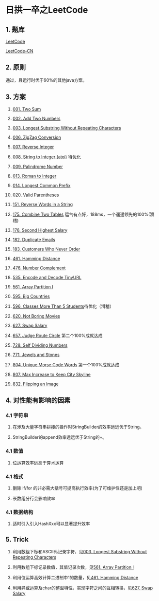 # 日拱一卒之LeetCode

## 1. 题库
[LeetCode](https://leetcode.com/problemset/all/)

[LeetCode-CN](https://leetcode-cn.com/problemset/all/)

## 2. 原则
通过，且运行时优于90%的其他java方案。

## 3. 方案

1. [001. Two Sum](src/me/rainking/TwoSum.java)

1. [002. Add Two Numbers](src/me/rainking/AddTwoNumbers.java)

1. [003. Longest Substring Without Repeating Characters](src/me/rainking/LongestSubstringWithoutRepeatingCharacters.java)

1. [006. ZigZag Conversion](src/me/rainking/ZigZagConversion.java)

1. [007. Reverse Integer](src/me/rainking/ReverseInteger.java)

1. [008. String to Integer (atoi)](src/me/rainking/StringToInteger.java) 待优化

1. [009. Palindrome Number](src/me/rainking/PalindromeNumber.java)

1. [013. Roman to Integer](src/me/rainking/RomanToInteger.java)

1. [014. Longest Common Prefix](src/me/rainking/LongestCommonPrefix.java)

1. [020. Valid Parentheses](src/me/rainking/ValidParentheses.java)

1. [151. Reverse Words in a String](src/me/rainking/ReverseInteger.java)

1. [175. Combine Two Tables](src/me/rainking/CombineTwoTables.sql) 运气有点好，188ms，一个遥遥领先的100%(滑稽)

1. [176. Second Highest Salary](src/me/rainking/SecondHighestSalary.sql) 

1. [182. Duplicate Emails](src/me/rainking/DuplicateEmails.sql) 

1. [183. Customers Who Never Order](src/me/rainking/CustomersWhoNeverOrder.sql) 

1. [461. Hamming Distance](src/me/rainking/HammingDistance.java)

1. [476. Number Complement](src/me/rainking/NumberComplement.java)

1. [535. Encode and Decode TinyURL](src/me/rainking/EncodeAndDecodeTinyURL.java)

1. [561. Array Partition I](src/me/rainking/ArrayPartitionI.java)

1. [595. Big Countries](src/me/rainking/BigCountries.sql)

1. [596. Classes More Than 5 Students](src/me/rainking/ClassesMoreThan5Students.sql)待优化（滑稽）

1. [620. Not Boring Movies](src/me/rainking/NotBoringMovies.sql)

1. [627. Swap Salary](src/me/rainking/SwapSalary.sql)

1. [657. Judge Route Circle](src/me/rainking/JudgeRouteCircle.java) 第二个100%成就达成

1. [728. Self Dividing Numbers](src/me/rainking/SelfDividingNumbers.java) 

1. [771. Jewels and Stones](src/me/rainking/JewelsAndStones.java)

1. [804. Unique Morse Code Words](src/me/rainking/UniqueMorseCodeWords.java) 第一个100%成就达成

1. [807. Max Increase to Keep City Skyline](src/me/rainking/MaxIncreaseToKeepCitySkyline.java)

1. [832. Flipping an Image](src/me/rainking/FlippingAnImage.java)

## 4. 对性能有影响的因素
### 4.1 字符串
1. 在涉及大量字符串拼接的操作时StringBuilder的效率远远优于String。

1. StringBuilder的append效率远远优于String的+。

### 4.1 数值
1. 位运算效率远高于算术运算

### 4.1 格式
1. 删除 if/for 的非必需大括号可提高执行效率(为了可维护性还是加上吧)

1. 长数组分行会影响效率

### 4.1 数据结构
1. 适时引入引入HashXxx可以显著提升效率

## 5. Trick

1. 利用数组下标和ASCII码记录字符，见[003. Longest Substring Without Repeating Characters](src/me/rainking/LongestSubstringWithoutRepeatingCharacters.java)

1. 利用数组下标记录数值，其值记录次数，见[561. Array Partition I](src/me/rainking/ArrayPartitionI.java)

1. 利用位运算高效计算二进制中1的数量，见[461. Hamming Distance](src/me/rainking/HammingDistance.java)

1. 利用异或运算及char的整型特性，实现字符之间的互相转换，见[627. Swap Salary](src/me/rainking/SwapSalary.sql)
